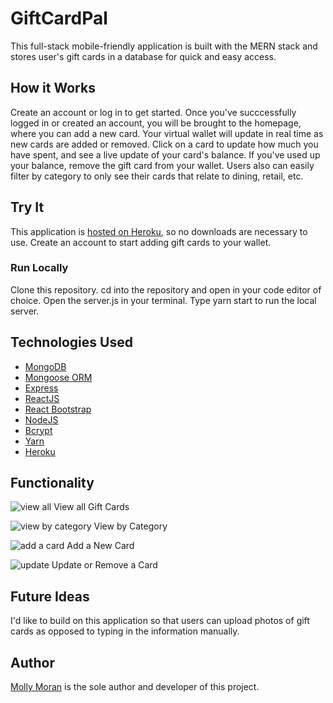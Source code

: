# GiftCardPal
This full-stack mobile-friendly application is built with the MERN stack and stores user's gift cards in a database for quick and easy access. 

## How it Works
Create an account or log in to get started. Once you've succcessfully logged in or created an account, you will be brought to the homepage, where you can add a new card. Your virtual wallet will update in real time as new cards are added or removed. Click on a card to update how much you have spent, and see a live update of your card's balance. If you've used up your balance, remove the gift card from your wallet. Users also can easily filter by category to only see their cards that relate to dining, retail, etc.

## Try It
This application is [hosted on Heroku](https://giftcardpal.herokuapp.com/), so no downloads are necessary to use. Create an account to start adding gift cards to your wallet.

### Run Locally
Clone this repository. cd into the repository and open in your code editor of choice. Open the server.js in your terminal. Type yarn start to run the local server.

## Technologies Used
- [MongoDB](https://www.mongodb.com/)
- [Mongoose ORM](http://mongoosejs.com/)
- [Express](https://www.npmjs.com/package/express)
- [ReactJS](https://reactjs.org/)
- [React Bootstrap](https://react-bootstrap.github.io/)
- [NodeJS](https://nodejs.org/en/)
- [Bcrypt](https://www.npmjs.com/package/bcrypt)
- [Yarn](https://yarnpkg.com/en/)
- [Heroku](https://herokuapp.com)

## Functionality
![view all](screenshots/home)
View all Gift Cards

![view by category](screenshots/category)
View by Category

![add a card](screenshots/add)
Add a New Card

![update](screenshots/update)
Update or Remove a Card

## Future Ideas 
I'd like to build on this application so that users can upload photos of gift cards as opposed to typing in the information manually. 

## Author
[Molly Moran](https://github.com/mcginnis92) is the sole author and developer of this project.

